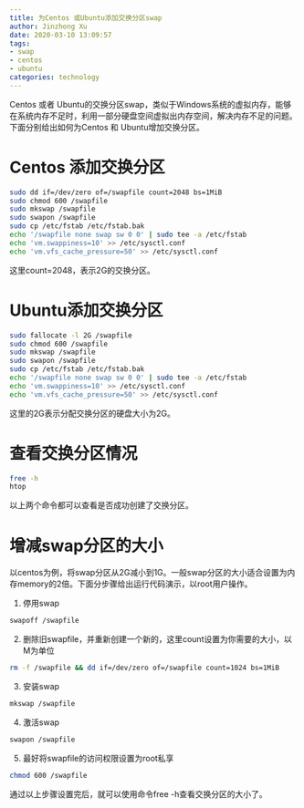 ```yaml
---
title: 为Centos 或Ubuntu添加交换分区swap
author: Jinzhong Xu
date: 2020-03-10 13:09:57
tags:
- swap
- centos
- ubuntu
categories: technology
---
```


Centos 或者 Ubuntu的交换分区swap，类似于Windows系统的虚拟内存，能够在系统内存不足时，利用一部分硬盘空间虚拟出内存空间，解决内存不足的问题。下面分别给出如何为Centos 和 Ubuntu增加交换分区。

<!--more-->

# Centos 添加交换分区

```bash
sudo dd if=/dev/zero of=/swapfile count=2048 bs=1MiB
sudo chmod 600 /swapfile
sudo mkswap /swapfile
sudo swapon /swapfile
sudo cp /etc/fstab /etc/fstab.bak
echo '/swapfile none swap sw 0 0' | sudo tee -a /etc/fstab
echo 'vm.swappiness=10' >> /etc/sysctl.conf
echo 'vm.vfs_cache_pressure=50' >> /etc/sysctl.conf
```

这里count=2048，表示2G的交换分区。

# Ubuntu添加交换分区

```bash
sudo fallocate -l 2G /swapfile
sudo chmod 600 /swapfile
sudo mkswap /swapfile
sudo swapon /swapfile
sudo cp /etc/fstab /etc/fstab.bak
echo '/swapfile none swap sw 0 0' | sudo tee -a /etc/fstab
echo 'vm.swappiness=10' >> /etc/sysctl.conf
echo 'vm.vfs_cache_pressure=50' >> /etc/sysctl.conf
```

这里的2G表示分配交换分区的硬盘大小为2G。

# 查看交换分区情况

```bash
free -h
htop
```

以上两个命令都可以查看是否成功创建了交换分区。

# 增减swap分区的大小

以centos为例，将swap分区从2G减小到1G。一般swap分区的大小适合设置为内存memory的2倍。下面分步骤给出运行代码演示，以root用户操作。

1. 停用swap

```bash
swapoff /swapfile
```



2. 删除旧swapfile，并重新创建一个新的，这里count设置为你需要的大小，以M为单位

```bash
rm -f /swapfile && dd if=/dev/zero of=/swapfile count=1024 bs=1MiB
```



3. 安装swap

```bash
mkswap /swapfile
```



4. 激活swap

```bash
swapon /swapfile
```



5. 最好将swapfile的访问权限设置为root私享

```bash
chmod 600 /swapfile
```

通过以上步骤设置完后，就可以使用命令free -h查看交换分区的大小了。